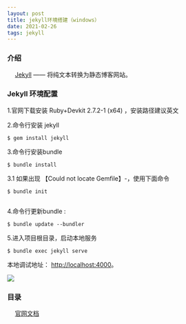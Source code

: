```yaml
---
layout: post
title: jekyll环境搭建（windows）
date: 2021-02-26
tags: jekyll
---
```


### 介绍

 　 [Jekyll](http://jekyllcn.com/) —— 将纯文本转换为静态博客网站。

### Jekyll 环境配置
1.官网下载安装 Ruby+Devkit 2.7.2-1 (x64) ，安装路径建议英文

2.命令行安装 jekyll

```     
$ gem install jekyll     
```

3.命令行安装bundle

```
$ bundle install
```
3.1 如果出现 【Could not locate Gemfile】-，使用下面命令
```
$ bundle init


```

4.命令行更新bundle :

```
$ bundle update --bundler

```

5.进入项目根目录，启动本地服务

```
$ bundle exec jekyll serve
```

本地调试地址： [http://localhost:4000](http://localhost:4000)。

![](/images/posts/jekyll/image1.png)


### 目录
　
[官网文档](http://jekyll.com.cn/docs/structure/)







